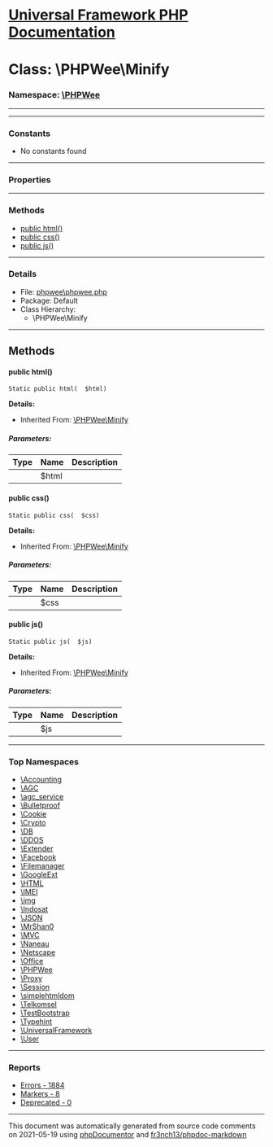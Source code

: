# [Universal Framework PHP Documentation](../home.md)

# Class: \PHPWee\Minify
### Namespace: [\PHPWee](../namespaces/PHPWee.md)
---
---
### Constants
* No constants found
---
### Properties
---
### Methods
* [public html()](../classes/PHPWee.Minify.md#method_html)
* [public css()](../classes/PHPWee.Minify.md#method_css)
* [public js()](../classes/PHPWee.Minify.md#method_js)
---
### Details
* File: [phpwee\phpwee.php](../files/phpwee.phpwee.md)
* Package: Default
* Class Hierarchy:
  * \PHPWee\Minify

---
## Methods
<a name="method_html" class="anchor"></a>
#### public html() 

```
Static public html(  $html) 
```

**Details:**
* Inherited From: [\PHPWee\Minify](../classes/PHPWee.Minify.md)
##### Parameters:
| Type | Name | Description |
| ---- | ---- | ----------- |
| <code></code> | $html  |  |




<a name="method_css" class="anchor"></a>
#### public css() 

```
Static public css(  $css) 
```

**Details:**
* Inherited From: [\PHPWee\Minify](../classes/PHPWee.Minify.md)
##### Parameters:
| Type | Name | Description |
| ---- | ---- | ----------- |
| <code></code> | $css  |  |




<a name="method_js" class="anchor"></a>
#### public js() 

```
Static public js(  $js) 
```

**Details:**
* Inherited From: [\PHPWee\Minify](../classes/PHPWee.Minify.md)
##### Parameters:
| Type | Name | Description |
| ---- | ---- | ----------- |
| <code></code> | $js  |  |





---

### Top Namespaces

* [\Accounting](../namespaces/Accounting.md)
* [\AGC](../namespaces/AGC.md)
* [\agc_service](../namespaces/agc_service.md)
* [\Bulletproof](../namespaces/Bulletproof.md)
* [\Cookie](../namespaces/Cookie.md)
* [\Crypto](../namespaces/Crypto.md)
* [\DB](../namespaces/DB.md)
* [\DDOS](../namespaces/DDOS.md)
* [\Extender](../namespaces/Extender.md)
* [\Facebook](../namespaces/Facebook.md)
* [\Filemanager](../namespaces/Filemanager.md)
* [\GoogleExt](../namespaces/GoogleExt.md)
* [\HTML](../namespaces/HTML.md)
* [\IMEI](../namespaces/IMEI.md)
* [\img](../namespaces/img.md)
* [\Indosat](../namespaces/Indosat.md)
* [\JSON](../namespaces/JSON.md)
* [\MrShan0](../namespaces/MrShan0.md)
* [\MVC](../namespaces/MVC.md)
* [\Naneau](../namespaces/Naneau.md)
* [\Netscape](../namespaces/Netscape.md)
* [\Office](../namespaces/Office.md)
* [\PHPWee](../namespaces/PHPWee.md)
* [\Proxy](../namespaces/Proxy.md)
* [\Session](../namespaces/Session.md)
* [\simplehtmldom](../namespaces/simplehtmldom.md)
* [\Telkomsel](../namespaces/Telkomsel.md)
* [\TestBootstrap](../namespaces/TestBootstrap.md)
* [\Typehint](../namespaces/Typehint.md)
* [\UniversalFramework](../namespaces/UniversalFramework.md)
* [\User](../namespaces/User.md)

---

### Reports
* [Errors - 1884](../reports/errors.md)
* [Markers - 8](../reports/markers.md)
* [Deprecated - 0](../reports/deprecated.md)

---

This document was automatically generated from source code comments on 2021-05-19 using [phpDocumentor](http://www.phpdoc.org/) and [fr3nch13/phpdoc-markdown](https://github.com/fr3nch13/phpdoc-markdown)
